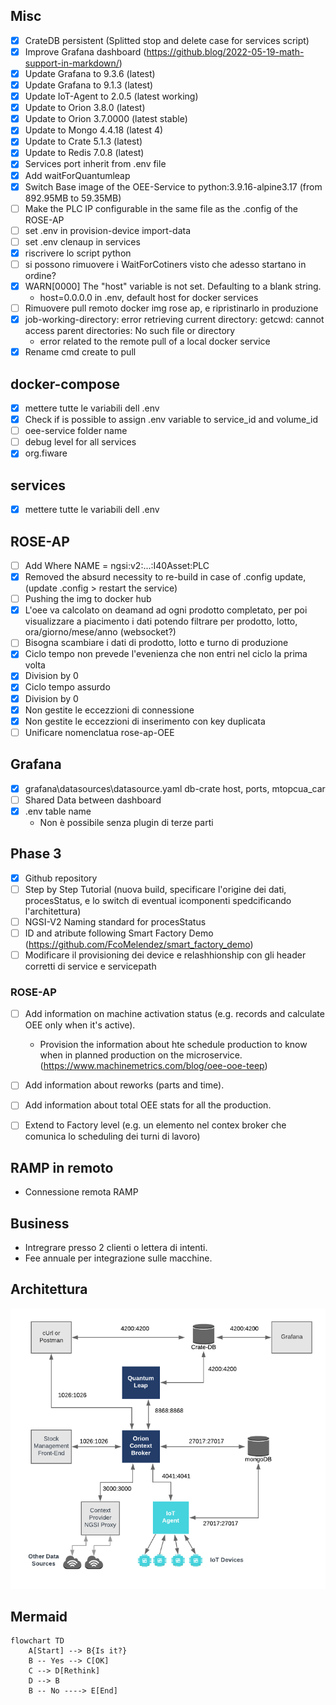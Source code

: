 ## Misc
- [x] CrateDB persistent (Splitted stop and delete case for services script)
- [x] Improve Grafana dashboard (https://github.blog/2022-05-19-math-support-in-markdown/)
- [x] Update Grafana to 9.3.6 (latest)
- [x] Update Grafana to 9.1.3 (latest)
- [x] Update IoT-Agent to 2.0.5 (latest working)
- [x] Update to Orion 3.8.0 (latest)
- [x] Update to Orion 3.7.0000 (latest stable)
- [x] Update to Mongo 4.4.18 (latest 4)
- [x] Update to Crate 5.1.3 (latest)
- [x] Update to Redis 7.0.8 (latest)
- [x] Services port inherit from .env file
- [x] Add waitForQuantumleap
- [x] Switch Base image of the OEE-Service to python:3.9.16-alpine3.17 (from 892.95MB to 59.35MB)
- [ ] Make the PLC IP configurable in the same file as the .config of the ROSE-AP
- [ ] set .env in provision-device import-data
- [ ] set .env clenaup in services
- [x] riscrivere lo script python
- [ ] si possono rimuovere i WaitForCotiners visto che adesso startano in ordine?
- [x] WARN[0000] The "host" variable is not set. Defaulting to a blank string.
	- host=0.0.0.0 in .env, default host for docker services
- [ ] Rimuovere pull remoto docker img rose ap, e ripristinarlo in produzione
- [x] job-working-directory: error retrieving current directory: getcwd: cannot access parent directories: No such file or directory
	- error related to the remote pull of a local docker service
- [x] Rename cmd create to pull
## docker-compose
- [x] mettere tutte le variabili dell .env
- [x] Check if is possible to assign .env variable to service_id and volume_id
- [ ] oee-service folder name
- [ ] debug level for all services
- [x] org.fiware
## services
- [x] mettere tutte le variabili dell .env
## ROSE-AP
- [ ] Add Where NAME = ngsi:v2:...:I40Asset:PLC
- [x] Removed the absurd necessity to re-build in case of .config update, (update .config > restart the service)
- [ ] Pushing the img to docker hub
- [x] L'oee va calcolato on deamand ad ogni prodotto completato, per poi visualizzare a piacimento i dati potendo filtrare per prodotto, lotto, ora/giorno/mese/anno (websocket?)
- [ ] Bisogna scambiare i dati di prodotto, lotto e turno di produzione
- [x] Ciclo tempo non prevede l'evenienza che non entri nel ciclo la prima volta
- [x] Division by 0
- [x] Ciclo tempo assurdo
- [x] Division by 0
- [x] Non gestite le eccezzioni di connessione
- [x] Non gestite le eccezzioni di inserimento con key duplicata
- [ ] Unificare nomenclatua rose-ap-OEE

## Grafana
- [x] grafana\datasources\datasource.yaml db-crate host, ports, mtopcua_car
- [ ] Shared Data between dashboard
- [x] .env table name
	- Non è possibile senza plugin di terze parti
## Phase 3
- [x] Github repository
- [ ] Step by Step Tutorial (nuova build, specificare l'origine dei dati, procesStatus, e lo switch di eventual icomponenti spedcificando l'architettura)
- [ ] NGSI-V2 Naming standard for procesStatus
- [ ] ID and atribute following Smart Factory Demo (https://github.com/FcoMelendez/smart_factory_demo)
- [ ] Modificare il provisioning dei device e relashhionship con gli header corretti di service e servicepath

### ROSE-AP
- [ ] Add information on machine activation status (e.g. records and calculate OEE only when it's active).
	- Provision the information about hte schedule production to know when in planned production on the microservice. (https://www.machinemetrics.com/blog/oee-ooe-teep)
- [ ] Add information about reworks (parts and time).
- [ ] Add information about total OEE stats for all the production.
- [ ] Extend to Factory level (e.g. un elemento nel contex broker che comunica lo scheduling dei turni di lavoro)


## RAMP in remoto
- Connessione remota RAMP

## Business
- Intregrare presso 2 clienti o lettera di intenti.
- Fee annuale per integrazione sulle macchine.

## Architettura
![Architettura](img/architettura.png)

## Mermaid
```mermaid
flowchart TD
    A[Start] --> B{Is it?}
    B -- Yes --> C[OK]
    C --> D[Rethink]
    D --> B
    B -- No ----> E[End]
```
